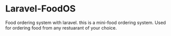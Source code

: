 # Laravel-FoodOS
Food ordering system with laravel.
this is a mini-food ordering system. Used for ordering food from any restuarant of your choice.
